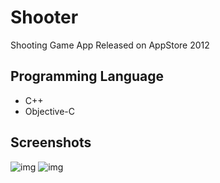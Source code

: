 # Shooter
Shooting Game App Released on AppStore 2012

## Programming Language
- C++
- Objective-C

## Screenshots
![img](https://i.gyazo.com/6e850a0f38d86bcbe0adb1614ad281eb.png)
![img](https://i.gyazo.com/4cc75e9fd224ba43c046e81e0c4f1026.png)
